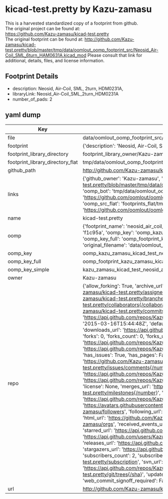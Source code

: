# kicad-test.pretty by Kazu-zamasu  
This is a harvested standardized copy of a footprint from github.  
The original project can be found at:  
https://github.com/Kazu-zamasu/kicad-test.pretty  
The original footprint can be found at:
http://github.com/Kazu-zamasu/kicad-test.pretty/blob/master/tmp/data/oomlout_oomp_footprint_src/Neosid_Air-Coil_SML_6turn_HAM0631A.kicad_mod
Please consult that link for additional, details, files, and license information.  
## Footprint Details
* description: Neosid, Air-Coil, SML, 2turn, HDM0231A,  
* libraryLink: Neosid_Air-Coil_SML_2turn_HDM0231A  
* number_of_pads: 2  
## yaml dump  
| Key | Value |  
| --- | --- |  
| file | data/oomlout_oomp_footprint_src/kicad-test.pretty/Neosid_Air-Coil_SML_2turn_HDM0231A.kicad_mod |  
| footprint | {'description': 'Neosid, Air-Coil, SML, 2turn, HDM0231A,', 'libraryLink': 'Neosid_Air-Coil_SML_2turn_HDM0231A', 'number_of_pads': 2} |  
| footprint_library_directory | footprint_library_owner/Kazu-zamasu_kicad-test.pretty |  
| footprint_library_directory_flat | tmp/data/oomlout_oomp_footprint_src/footprints_flat/kazu_zamasu_kicad_test_neosid_air_coil_sml_2turn_hdm0231a/working |  
| github_path | http://github.com/Kazu-zamasu/kicad-test.pretty/blob/master/tmp/data/oomlout_oomp_footprint_src/Neosid_Air-Coil_SML_2turn_HDM0231A.kicad_mod |  
| links | {'github_owner': 'Kazu-zamasu', 'github_repo_name': 'kicad-test.pretty', 'github_src': 'http://github.com/Kazu-zamasu/kicad-test.pretty/blob/master/tmp/data/oomlout_oomp_footprint_src/Neosid_Air-Coil_SML_6turn_HAM0631A.kicad_mod', 'github_src_repo': 'https://github.com/Kazu-zamasu/kicad-test.pretty', 'oomp_bot': 'tmp/data/oomlout_oomp_footprint_src/footprints/kazu_zamasu_kicad_test_neosid_air_coil_sml_2turn_hdm0231a/working', 'oomp_bot_github': 'https://github.com/oomlout/oomlout_oomp_footprint_bot/tree/main/tmp/data/oomlout_oomp_footprint_src/footprints/kazu_zamasu_kicad_test_neosid_air_coil_sml_2turn_hdm0231a/working', 'oomp_src_flat': 'footprints_flat/tmp/data/oomlout_oomp_footprint_src/footprints_flat/kazu_zamasu_kicad_test_neosid_air_coil_sml_2turn_hdm0231a/working', 'oomp_src_flat_github': 'https://github.com/oomlout/oomlout_oomp_footprint_src/tree/main/tmp/data/oomlout_oomp_footprint_src/footprints_flat/kazu_zamasu_kicad_test_neosid_air_coil_sml_2turn_hdm0231a/working'} |  
| name | kicad-test.pretty |  
| oomp | {'footprint_name': 'neosid_air_coil_sml_2turn_hdm0231a', 'library_name': 'kicad_test', 'md5': 'f1c95ab12b5fef438e4a3ba027812ab1', 'md5_10': 'f1c95ab12b', 'md5_5': 'f1c95', 'md5_6': 'f1c95a', 'oomp_key': 'oomp_kazu_zamasu_kicad_test_neosid_air_coil_sml_2turn_hdm0231a', 'oomp_key_extra': 'oomp_footprint_kazu_zamasu_kicad_test_neosid_air_coil_sml_2turn_hdm0231a', 'oomp_key_full': 'oomp_footprint_kazu_zamasu_kicad_test_neosid_air_coil_sml_2turn_hdm0231a_f1c95a', 'oomp_key_simple': 'kazu_zamasu_kicad_test_neosid_air_coil_sml_2turn_hdm0231a', 'original_filename': 'data/oomlout_oomp_footprint_src/kicad-test.pretty/Neosid_Air-Coil_SML_2turn_HDM0231A.kicad_mod', 'owner_name': 'kazu_zamasu'} |  
| oomp_key | oomp_kazu_zamasu_kicad_test_neosid_air_coil_sml_2turn_hdm0231a |  
| oomp_key_full | oomp_footprint_kazu_zamasu_kicad_test_neosid_air_coil_sml_2turn_hdm0231a |  
| oomp_key_simple | kazu_zamasu_kicad_test_neosid_air_coil_sml_2turn_hdm0231a |  
| owner | Kazu-zamasu |  
| repo | {'allow_forking': True, 'archive_url': 'https://api.github.com/repos/Kazu-zamasu/kicad-test.pretty/{archive_format}{/ref}', 'archived': False, 'assignees_url': 'https://api.github.com/repos/Kazu-zamasu/kicad-test.pretty/assignees{/user}', 'blobs_url': 'https://api.github.com/repos/Kazu-zamasu/kicad-test.pretty/git/blobs{/sha}', 'branches_url': 'https://api.github.com/repos/Kazu-zamasu/kicad-test.pretty/branches{/branch}', 'clone_url': 'https://github.com/Kazu-zamasu/kicad-test.pretty.git', 'collaborators_url': 'https://api.github.com/repos/Kazu-zamasu/kicad-test.pretty/collaborators{/collaborator}', 'comments_url': 'https://api.github.com/repos/Kazu-zamasu/kicad-test.pretty/comments{/number}', 'commits_url': 'https://api.github.com/repos/Kazu-zamasu/kicad-test.pretty/commits{/sha}', 'compare_url': 'https://api.github.com/repos/Kazu-zamasu/kicad-test.pretty/compare/{base}...{head}', 'contents_url': 'https://api.github.com/repos/Kazu-zamasu/kicad-test.pretty/contents/{+path}', 'contributors_url': 'https://api.github.com/repos/Kazu-zamasu/kicad-test.pretty/contributors', 'created_at': '2015-03-16T15:44:48Z', 'default_branch': 'master', 'deployments_url': 'https://api.github.com/repos/Kazu-zamasu/kicad-test.pretty/deployments', 'description': 'test', 'disabled': False, 'downloads_url': 'https://api.github.com/repos/Kazu-zamasu/kicad-test.pretty/downloads', 'events_url': 'https://api.github.com/repos/Kazu-zamasu/kicad-test.pretty/events', 'fork': False, 'forks': 0, 'forks_count': 0, 'forks_url': 'https://api.github.com/repos/Kazu-zamasu/kicad-test.pretty/forks', 'full_name': 'Kazu-zamasu/kicad-test.pretty', 'git_commits_url': 'https://api.github.com/repos/Kazu-zamasu/kicad-test.pretty/git/commits{/sha}', 'git_refs_url': 'https://api.github.com/repos/Kazu-zamasu/kicad-test.pretty/git/refs{/sha}', 'git_tags_url': 'https://api.github.com/repos/Kazu-zamasu/kicad-test.pretty/git/tags{/sha}', 'git_url': 'git://github.com/Kazu-zamasu/kicad-test.pretty.git', 'has_discussions': False, 'has_downloads': True, 'has_issues': True, 'has_pages': False, 'has_projects': True, 'has_wiki': True, 'homepage': None, 'hooks_url': 'https://api.github.com/repos/Kazu-zamasu/kicad-test.pretty/hooks', 'html_url': 'https://github.com/Kazu-zamasu/kicad-test.pretty', 'id': 32335495, 'is_template': False, 'issue_comment_url': 'https://api.github.com/repos/Kazu-zamasu/kicad-test.pretty/issues/comments{/number}', 'issue_events_url': 'https://api.github.com/repos/Kazu-zamasu/kicad-test.pretty/issues/events{/number}', 'issues_url': 'https://api.github.com/repos/Kazu-zamasu/kicad-test.pretty/issues{/number}', 'keys_url': 'https://api.github.com/repos/Kazu-zamasu/kicad-test.pretty/keys{/key_id}', 'labels_url': 'https://api.github.com/repos/Kazu-zamasu/kicad-test.pretty/labels{/name}', 'language': None, 'languages_url': 'https://api.github.com/repos/Kazu-zamasu/kicad-test.pretty/languages', 'license': None, 'merges_url': 'https://api.github.com/repos/Kazu-zamasu/kicad-test.pretty/merges', 'milestones_url': 'https://api.github.com/repos/Kazu-zamasu/kicad-test.pretty/milestones{/number}', 'mirror_url': None, 'name': 'kicad-test.pretty', 'network_count': 0, 'node_id': 'MDEwOlJlcG9zaXRvcnkzMjMzNTQ5NQ==', 'notifications_url': 'https://api.github.com/repos/Kazu-zamasu/kicad-test.pretty/notifications{?since,all,participating}', 'open_issues': 0, 'open_issues_count': 0, 'owner': {'avatar_url': 'https://avatars.githubusercontent.com/u/4456373?v=4', 'events_url': 'https://api.github.com/users/Kazu-zamasu/events{/privacy}', 'followers_url': 'https://api.github.com/users/Kazu-zamasu/followers', 'following_url': 'https://api.github.com/users/Kazu-zamasu/following{/other_user}', 'gists_url': 'https://api.github.com/users/Kazu-zamasu/gists{/gist_id}', 'gravatar_id': '', 'html_url': 'https://github.com/Kazu-zamasu', 'id': 4456373, 'login': 'Kazu-zamasu', 'node_id': 'MDQ6VXNlcjQ0NTYzNzM=', 'organizations_url': 'https://api.github.com/users/Kazu-zamasu/orgs', 'received_events_url': 'https://api.github.com/users/Kazu-zamasu/received_events', 'repos_url': 'https://api.github.com/users/Kazu-zamasu/repos', 'site_admin': False, 'starred_url': 'https://api.github.com/users/Kazu-zamasu/starred{/owner}{/repo}', 'subscriptions_url': 'https://api.github.com/users/Kazu-zamasu/subscriptions', 'type': 'User', 'url': 'https://api.github.com/users/Kazu-zamasu'}, 'private': False, 'pulls_url': 'https://api.github.com/repos/Kazu-zamasu/kicad-test.pretty/pulls{/number}', 'pushed_at': '2015-03-16T15:46:45Z', 'releases_url': 'https://api.github.com/repos/Kazu-zamasu/kicad-test.pretty/releases{/id}', 'size': 104, 'ssh_url': 'git@github.com:Kazu-zamasu/kicad-test.pretty.git', 'stargazers_count': 0, 'stargazers_url': 'https://api.github.com/repos/Kazu-zamasu/kicad-test.pretty/stargazers', 'statuses_url': 'https://api.github.com/repos/Kazu-zamasu/kicad-test.pretty/statuses/{sha}', 'subscribers_count': 2, 'subscribers_url': 'https://api.github.com/repos/Kazu-zamasu/kicad-test.pretty/subscribers', 'subscription_url': 'https://api.github.com/repos/Kazu-zamasu/kicad-test.pretty/subscription', 'svn_url': 'https://github.com/Kazu-zamasu/kicad-test.pretty', 'tags_url': 'https://api.github.com/repos/Kazu-zamasu/kicad-test.pretty/tags', 'teams_url': 'https://api.github.com/repos/Kazu-zamasu/kicad-test.pretty/teams', 'temp_clone_token': None, 'topics': [], 'trees_url': 'https://api.github.com/repos/Kazu-zamasu/kicad-test.pretty/git/trees{/sha}', 'updated_at': '2015-03-16T15:44:48Z', 'url': 'https://api.github.com/repos/Kazu-zamasu/kicad-test.pretty', 'visibility': 'public', 'watchers': 0, 'watchers_count': 0, 'web_commit_signoff_required': False} |  
| url | http://github.com/Kazu-zamasu/kicad-test.pretty |  

